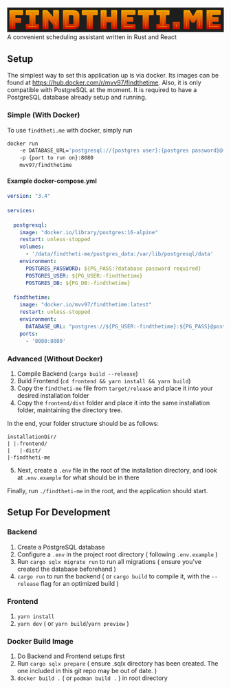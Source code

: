 
![](project-image.png)
A convenient scheduling assistant written in Rust and React

## Setup

The simplest way to set this application up is via docker. Its images can be found at https://hub.docker.com/r/mvv97/findthetime. 
Also, it is only compatible with PostgreSQL at the moment. It is required to have a PostgreSQL database already setup and running.

### Simple (With Docker)

To use `findtheti.me` with docker, simply run 
```sh
docker run 
    -e DATABASE_URL='postgresql://{postgres user}:{postgres password}@{postgres host}/{postgres database}' 
    -p {port to run on}:8080
    mvv97/findthetime
```

#### Example docker-compose.yml
```yml
version: "3.4"

services:

  postgresql:
    image: "docker.io/library/postgres:16-alpine"
    restart: unless-stopped
    volumes: 
      - '/data/findtheti-me/postgres_data:/var/lib/postgresql/data'
    environment:
      POSTGRES_PASSWORD: ${PG_PASS:?database password required}
      POSTGRES_USER: ${PG_USER:-findthetime}
      POSTGRES_DB: ${PG_DB:-findthetime}

  findthetime:
    image: "docker.io/mvv97/findthetime:latest"
    restart: unless-stopped
    environment:
      DATABASE_URL: "postgres://${PG_USER:-findthetime}:${PG_PASS}@postgresql/${PG_DB:-findthetime}"
    ports:
      - '8080:8080'
```

### Advanced (Without Docker)

1. Compile Backend (`cargo build --release`)
2. Build Frontend (`cd frontend && yarn install && yarn build`)
3. Copy the `findtheti-me` file from `target/release` and place it into your desired installation folder
4. Copy the `frontend/dist` folder and place it into the same installation folder, maintaining the directory tree.

In the end, your folder structure should be as follows:
```
installationDir/
| |-frontend/
|   |-dist/
|-findtheti-me
```
5. Next, create a `.env` file in the root of the installation directory, and look at `.env.example` for what should be in there

Finally, run `./findtheti-me` in the root, and the application should start.

## Setup For Development
### Backend
1. Create a PostgreSQL database
2. Configure a `.env` in the project root directory ( following `.env.example` )
3. Run `cargo sqlx migrate run` to run all migrations ( ensure you've created the database beforehand )
4. `cargo run` to run the backend ( or `cargo build` to compile it, with the `--release` flag for an optimized build )

### Frontend
1. `yarn install`
2. `yarn dev` ( or `yarn build`/`yarn preview` )

### Docker Build Image
1. Do Backend and Frontend setups first
2. Run `cargo sqlx prepare` ( ensure .sqlx directory has been created. The one included in this git repo may be out of date. )
3. `docker build .` ( or `podman build .` ) in root directory